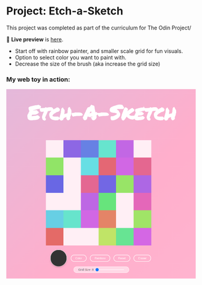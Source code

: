 # Project: Etch-a-Sketch
 This project was completed as part of the curriculum for The Odin Project/


🔗 **Live preview** is [here](https://siemernj.github.io/etch-a-sketch/).


* Start off with rainbow painter, and smaller scale grid for fun visuals.
* Option to select color you want to paint with.
* Decrease the size of the brush (aka increase the grid size)


### My web toy in action: ###

![Example](./images/etch-a-sketch.png)